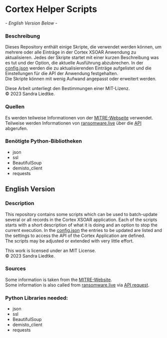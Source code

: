 # Cortex Helper Scripts

*- English Version Below -*

### Beschreibung

Dieses Repository enthält einige Skripte, die verwendet werden können, um mehrere oder alle Einträge in der Cortex XSOAR Anwendung zu aktualisieren.
Jedes der Skripte startet mit einer kurzen Beschreibung was es tut und der Option, die aktuelle Ausführung abzubrechen.
In der [config.json](/config/config.json) werden die zu aktualisierenden Einträge aufgelistet und die Einstellungen für die API der Anwendung festgehalten.<br/>
Die Skripte können mit wenig Aufwand angepasst oder erweitert werden.

Diese Arbeit unterliegt den Bestimmungen einer MIT-Lizenz.<br/>
© 2023 Sandra Liedtke.


### Quellen

Es werden teilweise Informationen von der [MITRE-Webseite](https://attack.mitre.org/) verwendet.<br/>
Teilweise werden Informationen von [ransomware.live](https://ransomware.live/#/) über die [API](https://api.ransomware.live/groups) abgerufen.


### Benötigte Python-Bibliotheken

 - json
 - ssl
 - BeautifulSoup
 - demisto_client
 - requests

## English Version

### Description

This repository contains some scripts which can be used to batch-update several or all records in the Cortex XSOAR application.
Each of the scripts starts with a short description of what it is doing and an option to stop the current execution.
In the [config.json](/config/config.json) the entries to be updated are listed and the settings to access the API of the Cortex Application are defined.<br/>
The scripts may be adjusted or extended with very little effort.

This work is licensed under an MIT License.<br/>
© 2023 Sandra Liedtke.


### Sources

Some information is taken from the [MITRE-Website](https://attack.mitre.org/).<br/>
Some information is also called from [ransomware.live](https://ransomware.live/#/) via [API request](https://api.ransomware.live/groups).


### Python Libraries needed:

 - json
 - ssl
 - BeautifulSoup
 - demisto_client
 - requests
